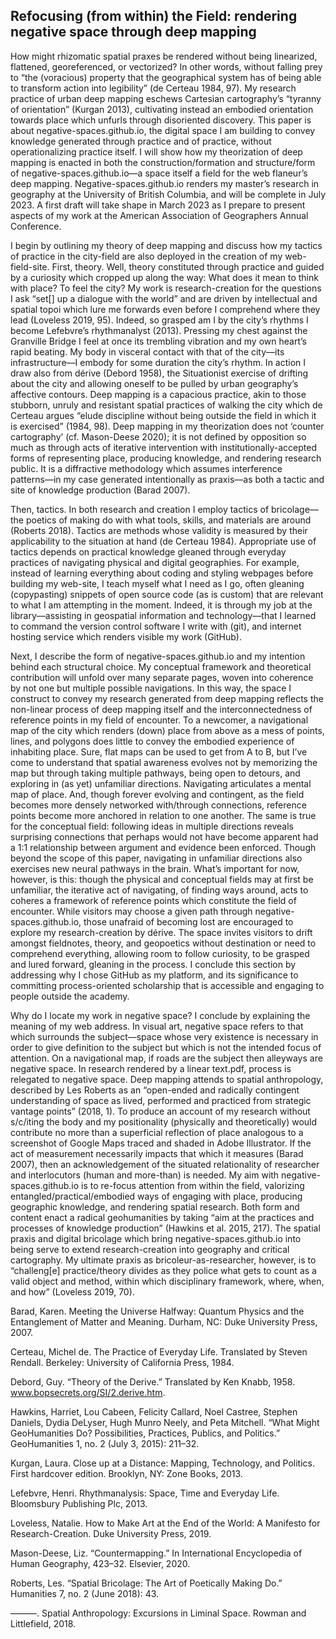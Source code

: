 ## Refocusing (from within) the Field: rendering negative space through deep mapping

How might rhizomatic spatial praxes be rendered without being linearized, flattened, georeferenced, or vectorized? In other words, without falling prey to “the (voracious) property that the geographical system has of being able to transform action into legibility” (de Certeau 1984, 97). My research practice of urban deep mapping eschews Cartesian cartography’s “tyranny of orientation” (Kurgan 2013), cultivating instead an embodied orientation towards place which unfurls through disoriented discovery. This paper is about negative-spaces.github.io, the digital space I am building to convey knowledge generated through practice and of practice, without operationalizing practice itself. I will show how my theorization of deep mapping is enacted in both the construction/formation and structure/form of negative-spaces.github.io––a space itself a field for the web flaneur’s deep mapping. Negative-spaces.github.io renders my master’s research in geography at the University of British Columbia, and will be complete in July 2023. A first draft will take shape in March 2023 as I prepare to present aspects of my work at the American Association of Geographers Annual Conference.  

I begin by outlining my theory of deep mapping and discuss how my tactics of practice in the city-field are also deployed in the creation of my web-field-site. First, theory. Well, theory constituted through practice and guided by a curiosity which cropped up along the way: What does it mean to think with place? To feel the city? My work is research-creation for the questions I ask “set[] up a dialogue with the world” and are driven by intellectual and spatial topoi which lure me forwards even before I comprehend where they lead (Loveless 2019, 95). Indeed, so grasped am I by the city’s rhythms I become Lefebvre’s rhythmanalyst (2013). Pressing my chest against the Granville Bridge I feel at once its trembling vibration and my own heart’s rapid beating. My body in visceral contact with that of the city––its infrastructure––I embody for some duration the city’s rhythm. In action I draw also from dérive (Debord 1958), the Situationist exercise of drifting about the city and allowing oneself to be pulled by urban geography’s affective contours. Deep mapping is a capacious practice, akin to those stubborn, unruly and resistant spatial practices of walking the city which de Certeau argues “elude discipline without being outside the field in which it is exercised” (1984, 98). Deep mapping in my theorization does not ‘counter cartography’ (cf. Mason-Deese 2020); it is not defined by opposition so much as through acts of iterative intervention with institutionally-accepted forms of representing place, producing knowledge, and rendering research public. It is a diffractive methodology which assumes interference patterns––in my case generated intentionally as praxis––as both a tactic and site of knowledge production (Barad 2007). 

Then, tactics. In both research and creation I employ tactics of bricolage––the poetics of making do with what tools, skills, and materials are around (Roberts 2018). Tactics are methods whose validity is measured by their applicability to the situation at hand (de Certeau 1984). Appropriate use of tactics depends on practical knowledge gleaned through everyday practices of navigating physical and digital geographies. For example, instead of learning everything about coding and styling webpages before building my web-site, I teach myself what I need as I go, often gleaning (copypasting) snippets of open source code (as is custom) that are relevant to what I am attempting in the moment. Indeed, it is through my job at the library––assisting in geospatial information and technology––that I learned to command the version control software I write with (git), and internet hosting service which renders visible my work (GitHub). 

Next, I describe the form of negative-spaces.github.io and my intention behind each structural choice. My conceptual framework and theoretical contribution will unfold over many separate pages, woven into coherence by not one but multiple possible navigations. In this way, the space I construct to convey my research generated from deep mapping reflects the non-linear process of deep mapping itself and the interconnectedness of reference points in my field of encounter. To a newcomer, a navigational map of the city which renders (down) place from above as a mess of points, lines, and polygons does little to convey the embodied experience of inhabiting place. Sure, flat maps can be used to get from A to B, but I’ve come to understand that spatial awareness evolves not by memorizing the map but through taking multiple pathways, being open to detours, and exploring in (as yet) unfamiliar directions. Navigating articulates a mental map of place. And, though forever evolving and contingent, as the field becomes more densely networked with/through connections, reference points  become more anchored in relation to one another. The same is true for the conceptual field: following ideas in multiple directions reveals surprising connections that perhaps would not have become apparent had a 1:1 relationship between argument and evidence been enforced. Though beyond the scope of this paper, navigating in unfamiliar directions also exercises new neural pathways in the brain. What’s important for now, however, is this: though the physical and conceptual fields may at first be unfamiliar, the iterative act of navigating, of finding ways around, acts to coheres a framework of reference points which constitute the field of encounter. While visitors may choose a given path through negative-spaces.github.io, those unafraid of becoming lost are encouraged to explore my research-creation by dérive. The space invites visitors to drift amongst fieldnotes, theory, and geopoetics without destination or need to comprehend everything, allowing room to follow curiosity, to be grasped and lured forward, gleaning in the process. I conclude this section by addressing why I chose GitHub as my platform, and its significance to committing process-oriented scholarship that is accessible and engaging to people outside the academy. 

Why do I locate my work in negative space? I conclude by explaining the meaning of my web address. In visual art, negative space refers to that which surrounds the subject––space whose very existence is necessary in order to give definition to the subject but which is not the intended focus of attention. On a navigational map, if roads are the subject then alleyways are negative space. In research rendered by a linear text.pdf, process is relegated to negative space. Deep mapping attends to spatial anthropology, described by Les Roberts as an “open-ended and radically contingent understanding of space as lived, performed and practiced from strategic vantage points” (2018, 1). To produce an account of my research without s/c/iting the body and my positionality (physically and theoretically) would contribute no more than a superficial reflection of place analogous to a screenshot of Google Maps traced and shaded in Adobe Illustrator. If the act of measurement necessarily impacts that which it measures (Barad 2007), then an acknowledgement of the situated relationality of researcher and interlocutors (human and more-than) is needed. My aim with negative-spaces.github.io is to re-focus attention from within the field, valorizing entangled/practical/embodied ways of engaging with place, producing geographic knowledge, and rendering spatial research. Both form and content enact a radical geohumanities by taking “aim at the practices and processes of knowledge production” (Hawkins et al. 2015, 217). The spatial praxis and digital bricolage which bring negative-spaces.github.io into being serve to extend research-creation into geography and critical cartography. My ultimate praxis as bricoleur-as-researcher, however, is to “challeng[e] practice/theory divides as they police what gets to count as a valid object and method, within which disciplinary framework, where, when, and how” (Loveless 2019, 70).



Barad, Karen. Meeting the Universe Halfway: Quantum Physics and the Entanglement of Matter and Meaning. Durham, NC: Duke University Press, 2007.

Certeau, Michel de. The Practice of Everyday Life. Translated by Steven Rendall. Berkeley: University of California Press, 1984.


Debord, Guy. “Theory of the Derive.” Translated by Ken Knabb, 1958. www.bopsecrets.org/SI/2.derive.htm.

Hawkins, Harriet, Lou Cabeen, Felicity Callard, Noel Castree, Stephen Daniels, Dydia DeLyser, Hugh Munro Neely, and Peta Mitchell. “What Might GeoHumanities Do? Possibilities, Practices, Publics, and Politics.” GeoHumanities 1, no. 2 (July 3, 2015): 211–32. 

Kurgan, Laura. Close up at a Distance: Mapping, Technology, and Politics. First hardcover edition. Brooklyn, NY: Zone Books, 2013.

Lefebvre, Henri. Rhythmanalysis: Space, Time and Everyday Life. Bloomsbury Publishing Plc, 2013. 


Loveless, Natalie. How to Make Art at the End of the World: A Manifesto for Research-Creation. Duke University Press, 2019.

Mason-Deese, Liz. “Countermapping.” In International Encyclopedia of Human Geography, 423–32. Elsevier, 2020.

Roberts, Les. “Spatial Bricolage: The Art of Poetically Making Do.” Humanities 7, no. 2 (June 2018): 43.

———. Spatial Anthropology: Excursions in Liminal Space. Rowman and Littlefield, 2018.


